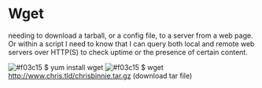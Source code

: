 # Wget
needing to download a tarball, or a config file, to a server from a web page. Or within a script I need to know that I can query both local and remote web servers over HTTP(S) to check uptime
or the presence of certain content.

![#f03c15](https://via.placeholder.com/15/f03c15/000000?text=+) $ yum install wget
![#f03c15](https://via.placeholder.com/15/f03c15/000000?text=+) $ wget http://www.chris.tld/chrisbinnie.tar.gz (download tar file)
